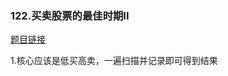 ### 122.买卖股票的最佳时期II

[题目链接](https://leetcode-cn.com/problems/best-time-to-buy-and-sell-stock-ii/)

1.核心应该是低买高卖，一遍扫描并记录即可得到结果